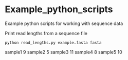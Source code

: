 # Example_python_scripts
Example python scripts for working with sequence data

Print read lengths from a sequence file
```
python read_lengths.py example.fasta fasta
```
sample1 9
sample2 5
sample3 11
sample4 8
sample5 10
